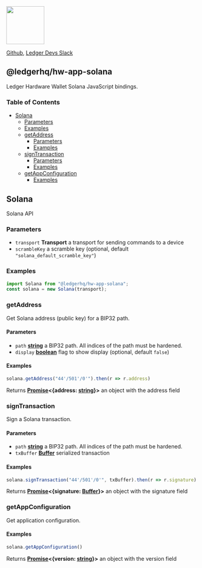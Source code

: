 <img src="https://user-images.githubusercontent.com/211411/34776833-6f1ef4da-f618-11e7-8b13-f0697901d6a8.png" height="100" />

[Github](https://github.com/LedgerHQ/ledgerjs/),
[Ledger Devs Slack](https://ledger-dev.slack.com/)

## @ledgerhq/hw-app-solana

Ledger Hardware Wallet Solana JavaScript bindings.

<!-- Generated by documentation.js. Update this documentation by updating the source code. -->

### Table of Contents

*   [Solana][1]
    *   [Parameters][2]
    *   [Examples][3]
    *   [getAddress][4]
        *   [Parameters][5]
        *   [Examples][6]
    *   [signTransaction][7]
        *   [Parameters][8]
        *   [Examples][9]
    *   [getAppConfiguration][10]
        *   [Examples][11]

## Solana

Solana API

### Parameters

*   `transport` **Transport** a transport for sending commands to a device
*   `scrambleKey`  a scramble key (optional, default `"solana_default_scramble_key"`)

### Examples

```javascript
import Solana from "@ledgerhq/hw-app-solana";
const solana = new Solana(transport);
```

### getAddress

Get Solana address (public key) for a BIP32 path.

#### Parameters

*   `path` **[string][12]** a BIP32 path. All indices of the path must be hardened.
*   `display` **[boolean][13]** flag to show display (optional, default `false`)

#### Examples

```javascript
solana.getAddress("44'/501'/0'").then(r => r.address)
```

Returns **[Promise][14]<{address: [string][12]}>** an object with the address field

### signTransaction

Sign a Solana transaction.

#### Parameters

*   `path` **[string][12]** a BIP32 path. All indices of the path must be hardened.
*   `txBuffer` **[Buffer][15]** serialized transaction

#### Examples

```javascript
solana.signTransaction("44'/501'/0'", txBuffer).then(r => r.signature)
```

Returns **[Promise][14]<{signature: [Buffer][15]}>** an object with the signature field

### getAppConfiguration

Get application configuration.

#### Examples

```javascript
solana.getAppConfiguration()
```

Returns **[Promise][14]<{version: [string][12]}>** an object with the version field

[1]: #solana

[2]: #parameters

[3]: #examples

[4]: #getaddress

[5]: #parameters-1

[6]: #examples-1

[7]: #signtransaction

[8]: #parameters-2

[9]: #examples-2

[10]: #getappconfiguration

[11]: #examples-3

[12]: https://developer.mozilla.org/docs/Web/JavaScript/Reference/Global_Objects/String

[13]: https://developer.mozilla.org/docs/Web/JavaScript/Reference/Global_Objects/Boolean

[14]: https://developer.mozilla.org/docs/Web/JavaScript/Reference/Global_Objects/Promise

[15]: https://nodejs.org/api/buffer.html
